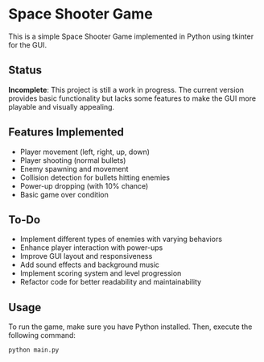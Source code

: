 # Space Shooter Game

This is a simple Space Shooter Game implemented in Python using tkinter for the GUI.

## Status

**Incomplete**: This project is still a work in progress. The current version provides basic functionality but lacks some features to make the GUI more playable and visually appealing.

## Features Implemented

- Player movement (left, right, up, down)
- Player shooting (normal bullets)
- Enemy spawning and movement
- Collision detection for bullets hitting enemies
- Power-up dropping (with 10% chance)
- Basic game over condition

## To-Do

- Implement different types of enemies with varying behaviors
- Enhance player interaction with power-ups
- Improve GUI layout and responsiveness
- Add sound effects and background music
- Implement scoring system and level progression
- Refactor code for better readability and maintainability

## Usage

To run the game, make sure you have Python installed. Then, execute the following command:

```bash
python main.py
